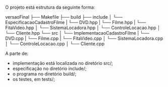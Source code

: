 O projeto está estrutura da seguinte forma:

versaoFinal
├── Makefile
├── build
├── include
│ └── EspecificacaoCadastroFilme
|       └── DVD.hpp
|       └── Filme.hpp
|       └── FitaVideo.hpp
│ └── SistemaLocadora.hpp
│ └── ControleLocacao.hpp
│ └── Cliente.hpp
└── src
│ └── ImplementacaoCadastroFilme
|       └── DVD.cpp
|       └── Filme.cpp
|       └── FitaVideo.cpp
│ └── SistemaLocadora.cpp
│ └── ControleLocacao.cpp
│ └── Cliente.cpp

A parte de:
-  implementação está localizada no diretório src/;
-  especificação no diretório include/;
-  o programa no diretório build/;
-  os testes, em tests/;
